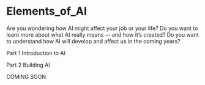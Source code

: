 # Elements_of_AI

Are you wondering how AI might affect your job or your life?
Do you want to learn more about what AI really means — and how it’s created?
Do you want to understand how AI will develop and affect us in the coming years?


Part 1
Introduction to AI

Part 2
Building AI

COMING SOON
